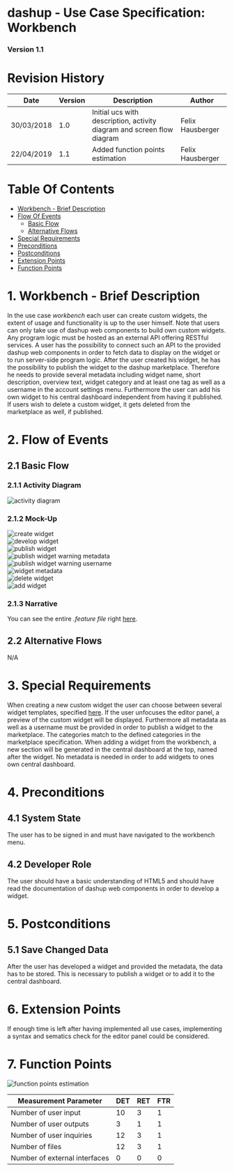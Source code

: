 dashup - Use Case Specification: Workbench
============================================
### Version 1.1

# Revision History

| Date       | Version | Description                                                            | Author           |
|------------|---------|------------------------------------------------------------------------|------------------|
| 30/03/2018 | 1.0     | Initial ucs with description, activity diagram and screen flow diagram | Felix Hausberger |
| 22/04/2019 | 1.1     | Added function points estimation                                       | Felix Hausberger |

# Table Of Contents

- [Workbench - Brief Description](#1-workbench---brief-description) 
- [Flow Of Events](#2-flow-of-events)
    - [Basic Flow](#21-basic-flow)
    - [Alternative Flows](#22-alternative-flows)
- [Special Requirements](#3-special-requirements)
- [Preconditions](#4-preconditions)
- [Postconditions](#5-postconditions) 
- [Extension Points](#6-extension-points)
- [Function Points](#7-function-points)

# 1. Workbench - Brief Description
In the use case _workbench_ each user can create custom widgets, the extent of usage and functionality is up to the user 
himself. Note that users can only take use of dashup web components to build own custom widgets. Any program logic must 
be hosted as an external API offering RESTful services. A user has the possibility to connect such an API to the 
provided dashup web components in order to fetch data to display on the widget or to run server-side program logic. 
After the user created his widget, he has the possibility to publish the widget to the dashup marketplace. Therefore he 
needs to provide several metadata including widget name, short description, overview text, widget category and at least 
one tag as well as a username in the account settings menu. Furthermore the user can add his own widget to his central 
dashboard independent from having it published. If users wish to delete a custom widget, it gets deleted from the 
marketplace as well, if published.

# 2. Flow of Events

## 2.1 Basic Flow

### 2.1.1 Activity Diagram

<img src="./activity_diagrams/workbench.png" alt="activity diagram" />

### 2.1.2 Mock-Up

<img src="./mockups/create_widget.png" alt="create widget" />
<br />
<img src="./mockups/develop_widget.png" alt="develop widget" />
<br />
<img src="./mockups/publish_widget.png" alt="publish widget" />
<br />
<img src="./mockups/publish_widget_warning_metadata.png" alt="publish widget warning metadata" />
<br />
<img src="./mockups/publish_widget_warning_username.png" alt="publish widget warning username" />
<br />
<img src="./mockups/widget_metadata.png" alt="widget metadata" />
<br />
<img src="./mockups/delete_widget.png" alt="delete widget" />
<br />
<img src="./mockups/add_widget.png" alt="add widget" />
<br />

### 2.1.3 Narrative
You can see the entire _.feature file_ right <a href="./narratives/workbench.feature">here</a>.

## 2.2 Alternative Flows
N/A

# 3. Special Requirements
When creating a new custom widget the user can choose between several widget templates, specified 
<a href="/docs/specifications/ucs/widgets/templates">here</a>. If the user unfocuses the editor panel, a preview of the 
custom widget will be displayed. Furthermore all metadata as well as a username must be provided in order to publish a 
widget to the marketplace. The categories match to the defined categories in the marketplace specification. When adding 
a widget from the workbench, a new section will be generated in the central dashboard at the top, named after the 
widget. No metadata is needed in order to add widgets to ones own central dashboard.

# 4. Preconditions

## 4.1 System State
The user has to be signed in and must have navigated to the workbench menu.

## 4.2 Developer Role
The user should have a basic understanding of HTML5 and should have read the documentation of dashup web components in 
order to develop a widget.

# 5. Postconditions

## 5.1 Save Changed Data
After the user has developed a widget and provided the metadata, the data has to be stored. This is necessary to publish 
a widget or to add it to the central dashboard. 

# 6. Extension Points
If enough time is left after having implemented all use cases, implementing a syntax and sematics check for the editor 
panel could be considered.

# 7. Function Points

<img src="./function_points/workbench.png" alt="function points estimation" />
<br />

| Measurement Parameter         | DET | RET | FTR |
|-------------------------------|-----|-----|-----|
| Number of user input          | 10  | 3   | 1   |
| Number of user outputs        | 3   | 1   | 1   |
| Number of user inquiries      | 12  | 3   | 1   |
| Number of files               | 12  | 3   | 1   |
| Number of external interfaces | 0   | 0   | 0   |